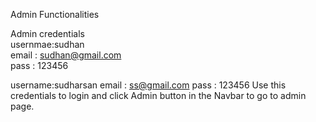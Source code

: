 Admin Functionalities


Admin credentials                                                                                                                                                                                                                      
usernmae:sudhan                                                                                                                                                                                                    
email : sudhan@gmail.com                                                                                                                                                                                   
pass : 123456



username:sudharsan
email : ss@gmail.com
pass : 123456
Use this credentials to login and click Admin button in the Navbar to go to admin page.
